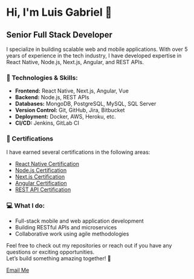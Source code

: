 # Hi, I'm Luis Gabriel 👋

## Senior Full Stack Developer

I specialize in building scalable web and mobile applications. With over 5 years of experience in the tech industry, I have developed expertise in React Native, Node.js, Next.js, Angular, and REST APIs. 

### 🚀 Technologies & Skills:
- **Frontend:** React Native, Next.js, Angular, Vue
- **Backend:** Node.js, REST APIs
- **Databases:** MongoDB, PostgreSQL, MySQL, SQL Server
- **Version Control:** Git, GitHub, Jira, Bitbucket
- **Deployment:** Docker, AWS, Heroku, etc.
- **CI/CD:** Jenkins, GitLab CI

### 📜 Certifications
I have earned several certifications in the following areas:
- [React Native Certification](https://www.hackerrank.com/certificates/44d7fe975ac8)
- [Node.js Certification](https://www.hackerrank.com/certificates/8f1320429ad9)
- [Next.js Certification](https://www.hackerrank.com/certificates/a17b4d826075)
- [Angular Certification](https://www.hackerrank.com/certificates/0b942adf526a)
- [REST API Certification](https://www.hackerrank.com/certificates/9d70a334f3c7)

### 💻 What I do:
- Full-stack mobile and web application development
- Building RESTful APIs and microservices
- Collaborative work using agile methodologies

Feel free to check out my repositories or reach out if you have any questions or exciting opportunities.  
Let’s build something amazing together! 🚀

[Email Me](mailto:luisgabrielgomes04@gmail.com)
